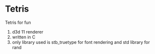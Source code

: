 # Tetris 

Tetris for fun

1. d3d 11 renderer
2. written in C
3. only library used is stb_truetype for font rendering and std library for rand 

